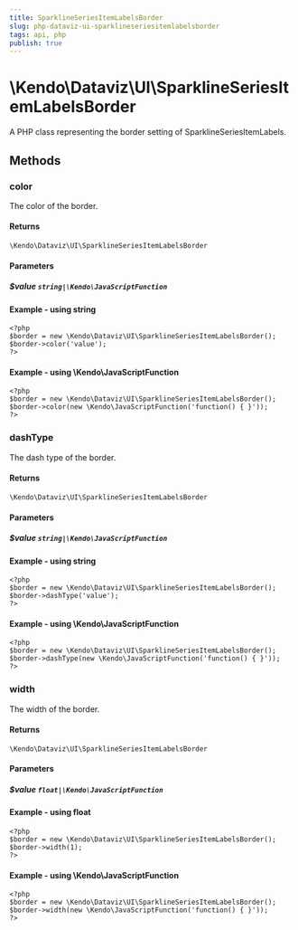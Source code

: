 ```yaml
---
title: SparklineSeriesItemLabelsBorder
slug: php-dataviz-ui-sparklineseriesitemlabelsborder
tags: api, php
publish: true
---
```


# \Kendo\Dataviz\UI\SparklineSeriesItemLabelsBorder

A PHP class representing the border setting of SparklineSeriesItemLabels.


## Methods

### color
The color of the border.

#### Returns
`\Kendo\Dataviz\UI\SparklineSeriesItemLabelsBorder`

#### Parameters

##### $value `string|\Kendo\JavaScriptFunction`



#### Example  - using string
    <?php
    $border = new \Kendo\Dataviz\UI\SparklineSeriesItemLabelsBorder();
    $border->color('value');
    ?>

#### Example  - using \Kendo\JavaScriptFunction
    <?php
    $border = new \Kendo\Dataviz\UI\SparklineSeriesItemLabelsBorder();
    $border->color(new \Kendo\JavaScriptFunction('function() { }'));
    ?>

### dashType
The dash type of the border.

#### Returns
`\Kendo\Dataviz\UI\SparklineSeriesItemLabelsBorder`

#### Parameters

##### $value `string|\Kendo\JavaScriptFunction`



#### Example  - using string
    <?php
    $border = new \Kendo\Dataviz\UI\SparklineSeriesItemLabelsBorder();
    $border->dashType('value');
    ?>

#### Example  - using \Kendo\JavaScriptFunction
    <?php
    $border = new \Kendo\Dataviz\UI\SparklineSeriesItemLabelsBorder();
    $border->dashType(new \Kendo\JavaScriptFunction('function() { }'));
    ?>

### width
The width of the border.

#### Returns
`\Kendo\Dataviz\UI\SparklineSeriesItemLabelsBorder`

#### Parameters

##### $value `float|\Kendo\JavaScriptFunction`



#### Example  - using float
    <?php
    $border = new \Kendo\Dataviz\UI\SparklineSeriesItemLabelsBorder();
    $border->width(1);
    ?>

#### Example  - using \Kendo\JavaScriptFunction
    <?php
    $border = new \Kendo\Dataviz\UI\SparklineSeriesItemLabelsBorder();
    $border->width(new \Kendo\JavaScriptFunction('function() { }'));
    ?>

